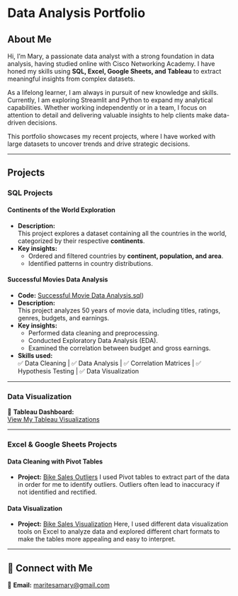 
# Data Analysis Portfolio  

## About Me  
Hi, I’m Mary, a passionate data analyst with a strong foundation in data analysis, having studied online with Cisco Networking Academy. I have honed my skills using **SQL, Excel, Google Sheets, and Tableau** to extract meaningful insights from complex datasets.  

As a lifelong learner, I am always in pursuit of new knowledge and skills. Currently, I am exploring Streamlit and Python to expand my analytical capabilities. Whether working independently or in a team, I focus on attention to detail and delivering valuable insights to help clients make data-driven decisions.  

This portfolio showcases my recent projects, where I have worked with large datasets to uncover trends and drive strategic decisions.  

---

## Projects  

### **SQL Projects**  

#### Continents of the World Exploration  
- **Description:**  
  This project explores a dataset containing all the countries in the world, categorized by their respective **continents**.  
- **Key insights:**  
  - Ordered and filtered countries by **continent, population, and area**.  
  - Identified patterns in country distributions.  

#### Successful Movies Data Analysis 
- **Code:**
  [Successful Movie Data Analysis.sql](https://github.com/Maryton/Portfolio-Projects/blob/main/Successful%20Movies%20Data%20Analysis.sql))
- **Description:**  
  This project analyzes 50 years of movie data, including titles, ratings, genres, budgets, and earnings.  
- **Key insights:**  
  - Performed data cleaning and preprocessing.  
  - Conducted Exploratory Data Analysis (EDA).  
  - Examined the correlation between budget and gross earnings.  
- **Skills used:**  
  ✅ Data Cleaning | ✅ Data Analysis | ✅ Correlation Matrices | ✅ Hypothesis Testing | ✅ Data Visualization  

---

### **Data Visualization**  

🔗 **Tableau Dashboard:**  
[View My Tableau Visualizations](https://public.tableau.com/app/profile/mary.ayieta/vizzes)  

---

### **Excel & Google Sheets Projects**  

####  Data Cleaning with Pivot Tables  
- **Project:** [Bike Sales Outliers](https://1drv.ms/x/c/58b4793624884b4c/EYpXaFi8_FJNuSF0n9s9Z8gB_5mebscVAO4iSauBZd-5oQ)
  I used Pivot tables to extract part of the data in order for me to identify outliers. Outliers often lead to inaccuracy if not identified and rectified. 

####  Data Visualization  
- **Project:** [Bike Sales Visualization](https://1drv.ms/x/c/58b4793624884b4c/ESTMaYQzA4BBmn7akzHg5SgB5ddeeIP2UI9oNaVIJnmtzQ)
  Here, I used different data visualization tools on Excel to analyze data and explored different chart formats to make the tables more appealing and easy to interpret.

---

## 🔗 Connect with Me   
📧 **Email:** maritesamary@gmail.com  
